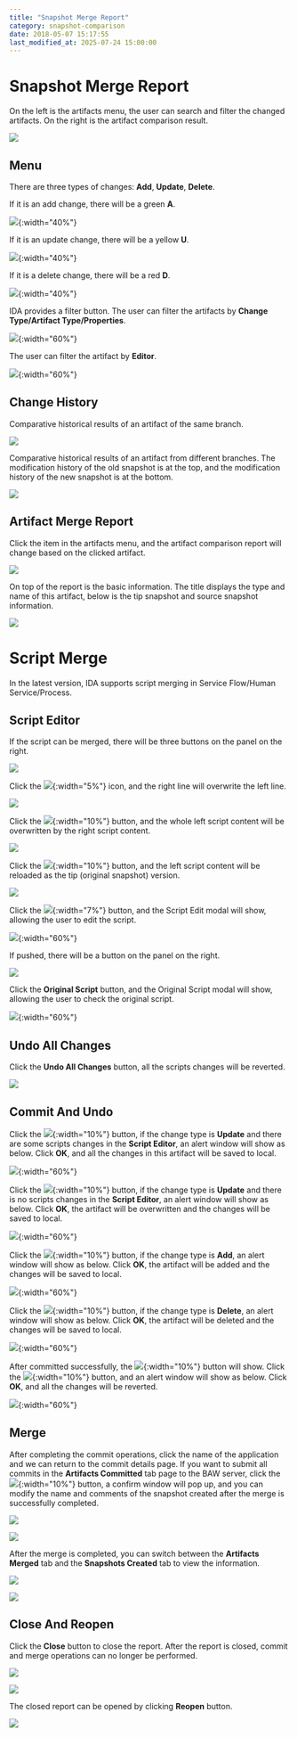 ```yaml
---
title: "Snapshot Merge Report"
category: snapshot-comparison
date: 2018-05-07 15:17:55
last_modified_at: 2025-07-24 15:00:00
---
```


# Snapshot Merge Report

On the left is the artifacts menu, the user can search and filter the changed artifacts. On the right is the artifact comparison result.

![][merge-report-overview]

## Menu

There are three types of changes: **Add**, **Update**, **Delete**.

If it is an add change, there will be a green **A**.

![][merge-report-menu-add]{:width="40%"}

If it is an update change, there will be a yellow **U**.

![][merge-report-menu-update]{:width="40%"}

If it is a delete change, there will be a red **D**.

![][merge-report-menu-delete]{:width="40%"}

IDA provides a filter button. The user can filter the artifacts by **Change Type/Artifact Type/Properties**.

![][merge-report-menu-filter]{:width="60%"}

The user can filter the artifact by **Editor**.

![][merge-report-menu-filter-user]{:width="60%"}

## Change History

Comparative historical results of an artifact of the same branch.

![][change-history-same-branch]

Comparative historical results of an artifact from different branches. The modification history of the old snapshot is at the top, and the modification history of the new snapshot is at the bottom.

![][change-history-different-branches]

## Artifact Merge Report

Click the item in the artifacts menu, and the artifact comparison report will change based on the clicked artifact.

![][merge-report-artifact-report]

On top of the report is the basic information. The title displays the type and name of this artifact, below is the tip snapshot and source snapshot information.

![][merge-report-artifact-report-top]

# Script Merge

In the latest version, IDA supports script merging in Service Flow/Human Service/Process.

## Script Editor

If the script can be merged, there will be three buttons on the panel on the right.

![][merge-report-script-all-buttons]

Click the ![][merge-report-script-left-arrow]{:width="5%"} icon, and the right line will overwrite the left line.

![][merge-report-script-left-arrow-click]

Click the ![][merge-report-script-overwrite]{:width="10%"} button, and the whole left script content will be overwritten by the right script content.

![][merge-report-script-overwrite-click]

Click the ![][merge-report-script-reload]{:width="10%"} button, and the left script content will be reloaded as the tip (original snapshot) version.

![][merge-report-script-reload-click]

Click the ![][merge-report-script-edit]{:width="7%"} button, and the Script Edit modal will show, allowing the user to edit the script.

![][merge-report-script-edit-click]{:width="60%"}

If pushed, there will be a button on the panel on the right.

![][merge-report-script-pushed-buttons]

Click the **Original Script** button, and the Original Script modal will show, allowing the user to check the original script.

![][merge-report-script-original-click]{:width="60%"}


## Undo All Changes

Click the **Undo All Changes** button, all the scripts changes will be reverted.

![][merge-report-script-undo-all-button]

## Commit And Undo

Click the ![][merge-report-artifact-report-commit]{:width="10%"} button, if the change type is **Update** and there are some scripts changes in the **Script Editor**, an alert window will show as below. Click **OK**, and all the changes in this artifact will be saved to local.

![][merge-report-artifact-report-push-alert]{:width="60%"}

Click the ![][merge-report-artifact-report-commit]{:width="10%"} button, if the change type is **Update** and there is no scripts changes in the **Script Editor**, an alert window will show as below. Click **OK**, the artifact will be overwritten and the changes will be saved to local.

![][merge-report-artifact-report-push-overwrite-alert]{:width="60%"}

Click the ![][merge-report-artifact-report-commit]{:width="10%"} button, if the change type is **Add**, an alert window will show as below. Click **OK**, the artifact will be added and the changes will be saved to local.

![][merge-report-artifact-report-push-add-alert]{:width="60%"}

Click the ![][merge-report-artifact-report-commit]{:width="10%"} button, if the change type is **Delete**, an alert window will show as below. Click **OK**, the artifact will be deleted and the changes will be saved to local.

![][merge-report-artifact-report-push-delete-alert]{:width="60%"}

After committed successfully, the ![][merge-report-artifact-report-undo]{:width="10%"} button will show. Click the ![][merge-report-artifact-report-undo]{:width="10%"} button, and an alert window will show as below. Click **OK**, and all the changes will be reverted.

![][merge-report-artifact-report-revert-alert]{:width="60%"}


## Merge

After completing the commit operations, click the name of the application and we can return to the commit details page. If you want to submit all commits in the **Artifacts Committed** tab page to the BAW server, click the ![][merge-report-artifact-report-merge]{:width="10%"} button, a confirm window will pop up, and you can modify the name and comments of the snapshot created after the merge is successfully completed.

![][merge-report-artifact-report-merge-details]

![][merge-report-artifact-report-merge-comments]

After the merge is completed, you can switch between the **Artifacts Merged** tab and the **Snapshots Created** tab to view the information.

![][merge-report-artifact-report-merge-details-merged]

![][merge-report-artifact-report-merge-details-history]


## Close And Reopen

Click the **Close** button to close the report. After the report is closed, commit and merge operations can no longer be performed.

![][merge-report-artifact-report-close]

![][merge-report-artifact-report-close-warning]

The closed report can be opened by clicking **Reopen** button.

![][merge-report-artifact-report-reopen]
    
    

[merge-report-overview]: ../images/snapshot-comparison/merge-report-overview.png
[merge-report-menu-add]: ../images/snapshot-comparison/merge-report-menu-add.png
[merge-report-menu-update]: ../images/snapshot-comparison/merge-report-menu-update.png
[merge-report-menu-delete]: ../images/snapshot-comparison/merge-report-menu-delete.png
[merge-report-menu-filter]: ../images/snapshot-comparison/merge-report-menu-filter.png
[merge-report-menu-filter-user]: ../images/snapshot-comparison/merge-report-menu-filter-user.png
[merge-report-artifact-report]: ../images/snapshot-comparison/merge-report-artifact-report.png
[merge-report-artifact-report-top]: ../images/snapshot-comparison/merge-report-artifact-report-top.png
[merge-report-artifact-report-commit]: ../images/snapshot-comparison/merge-report-artifact-report-commit.png
[merge-report-artifact-report-undo]: ../images/snapshot-comparison/merge-report-artifact-report-undo.png
[merge-report-artifact-report-push-alert]: ../images/snapshot-comparison/merge-report-artifact-report-push-alert.png
[merge-report-artifact-report-push-overwrite-alert]: ../images/snapshot-comparison/merge-report-artifact-report-push-overwrite-alert.png
[merge-report-artifact-report-revert-alert]: ../images/snapshot-comparison/merge-report-artifact-report-revert-alert.png
[merge-report-artifact-report-push-add-alert]: ../images/snapshot-comparison/merge-report-artifact-report-push-add-alert.png
[merge-report-artifact-report-push-delete-alert]: ../images/snapshot-comparison/merge-report-artifact-report-push-delete-alert.png
[merge-report-script-all-buttons]: ../images/snapshot-comparison/merge-report-script-all-buttons.png
[merge-report-script-left-arrow]: ../images/snapshot-comparison/merge-report-script-left-arrow.png
[merge-report-script-overwrite]: ../images/snapshot-comparison/merge-report-script-overwrite.png
[merge-report-script-reload]: ../images/snapshot-comparison/merge-report-script-reload.png
[merge-report-script-edit]: ../images/snapshot-comparison/merge-report-script-edit.png
[merge-report-script-left-arrow-click]: ../images/snapshot-comparison/merge-report-script-left-arrow-click.png
[merge-report-script-overwrite-click]: ../images/snapshot-comparison/merge-report-script-overwrite-click.png
[merge-report-script-reload-click]: ../images/snapshot-comparison/merge-report-script-reload-click.png
[merge-report-script-edit-click]: ../images/snapshot-comparison/merge-report-script-edit-click.png
[merge-report-script-original-click]: ../images/snapshot-comparison/merge-report-script-original-click.png
[merge-report-script-pushed-buttons]: ../images/snapshot-comparison/merge-report-script-pushed-buttons.png
[change-history-same-branch]: ../images/snapshot-comparison/change-history-same-branch.png
[change-history-different-branches]: ../images/snapshot-comparison/change-history-different-branches.png
[merge-report-script-undo-all-button]: ../images/snapshot-comparison/merge-report-script-undo-all-button.png
[merge-report-artifact-report-merge]: ../images/snapshot-comparison/merge-report-artifact-report-merge.png
[merge-report-artifact-report-close]: ../images/snapshot-comparison/merge-report-artifact-report-close.png
[merge-report-artifact-report-close-warning]: ../images/snapshot-comparison/merge-report-artifact-report-close-warning.png
[merge-report-artifact-report-reopen]: ../images/snapshot-comparison/merge-report-artifact-report-reopen.png
[merge-report-artifact-report-merge-comments]: ../images/snapshot-comparison/merge-report-artifact-report-merge-comments.png
[merge-report-artifact-report-merge-details]: ../images/snapshot-comparison/merge-report-artifact-report-merge-details.png
[merge-report-artifact-report-merge-details-merged]: ../images/snapshot-comparison/merge-report-artifact-report-merge-details-merged.png
[merge-report-artifact-report-merge-details-history]: ../images/snapshot-comparison/merge-report-artifact-report-merge-details-history.png